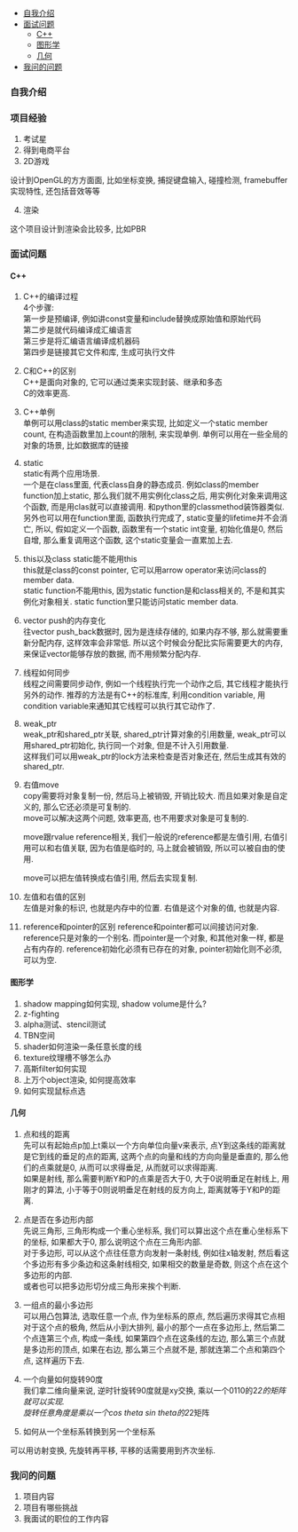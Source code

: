 <!-- TOC -->

- [自我介绍](#自我介绍)
- [面试问题](#面试问题)
  - [C++](#c)
  - [图形学](#图形学)
  - [几何](#几何)
- [我问的问题](#我问的问题)

<!-- /TOC -->

<a id="markdown-自我介绍" name="自我介绍"></a>
### 自我介绍

### 项目经验

1. 考试星
2. 得到电商平台
3. 2D游戏

设计到OpenGL的方方面面, 比如坐标变换, 捕捉键盘输入, 碰撞检测, framebuffer实现特性, 还包括音效等等

4. 渲染

这个项目设计到渲染会比较多, 比如PBR

<a id="markdown-面试问题" name="面试问题"></a>
### 面试问题

<a id="markdown-c" name="c"></a>
#### C++

1. C++的编译过程  
   4个步骤:  
   第一步是预编译, 例如讲const变量和include替换成原始值和原始代码  
   第二步是就代码编译成汇编语言  
   第三步是将汇编语言编译成机器码  
   第四步是链接其它文件和库, 生成可执行文件

2. C和C++的区别  
   C++是面向对象的, 它可以通过类来实现封装、继承和多态  
   C的效率更高.

3. C++单例  
   单例可以用class的static member来实现, 比如定义一个static member count, 在构造函数里加上count的限制, 来实现单例.
   单例可以用在一些全局的对象的场景, 比如数据库的链接

4. static  
   static有两个应用场景.  
   一个是在class里面, 代表class自身的静态成员. 例如class的member function加上static, 那么我们就不用实例化class之后, 用实例化对象来调用这个函数, 而是用clas就可以直接调用. 和python里的classmethod装饰器类似.  
   另外也可以用在function里面, 函数执行完成了, static变量的lifetime并不会消亡, 所以, 假如定义一个函数, 函数里有一个static int变量, 初始化值是0, 然后自增, 那么重复调用这个函数, 这个static变量会一直累加上去.

5. this以及class static能不能用this  
   this就是class的const pointer, 它可以用arrow operator来访问class的member data.  
   static function不能用this, 因为static function是和class相关的, 不是和其实例化对象相关. static function里只能访问static member data.

6. vector push的内存变化  
   往vector push_back数据时, 因为是连续存储的, 如果内存不够, 那么就需要重新分配内存, 这样效率会非常低. 所以这个时候会分配比实际需要更大的内存, 来保证vector能够存放的数据, 而不用频繁分配内存.

7. 线程如何同步  
   线程之间需要同步动作, 例如一个线程执行完一个动作之后, 其它线程才能执行另外的动作. 推荐的方法是有C++的标准库, 利用condition variable, 用condition variable来通知其它线程可以执行其它动作了.

8. weak_ptr  
   weak_ptr和shared_ptr关联, shared_ptr计算对象的引用数量, weak_ptr可以用shared_ptr初始化, 执行同一个对象, 但是不计入引用数量.  
   这样我们可以用weak_ptr的lock方法来检查是否对象还在, 然后生成其有效的shared_ptr.

9. 右值move  
    copy需要将对象复制一份, 然后马上被销毁, 开销比较大. 而且如果对象是自定义的, 那么它还必须是可复制的.  
    move可以解决这两个问题, 效率更高, 也不用要求对象是可复制的.

    move跟rvalue reference相关, 我们一般说的reference都是左值引用, 右值引用可以和右值关联, 因为右值是临时的, 马上就会被销毁, 所以可以被自由的使用.  

    move可以把左值转换成右值引用, 然后去实现复制.

10. 左值和右值的区别  
    左值是对象的标识, 也就是内存中的位置. 右值是这个对象的值, 也就是内容.

11. reference和pointer的区别
    reference和pointer都可以间接访问对象.  
    reference只是对象的一个别名. 而pointer是一个对象, 和其他对象一样, 都是占有内存的.
    reference初始化必须有已存在的对象, pointer初始化则不必须, 可以为空.

<a id="markdown-图形学" name="图形学"></a>
#### 图形学

1. shadow mapping如何实现, shadow volume是什么?
2. z-fighting
3. alpha测试、stencil测试
4. TBN空间
5. shader如何渲染一条任意长度的线
6. texture纹理槽不够怎么办
7. 高斯filter如何实现
8. 上万个object渲染, 如何提高效率
9. 如何实现鼠标点选
   
<a id="markdown-几何" name="几何"></a>
#### 几何

1. 点和线的距离  
   先可以有起始点p加上t乘以一个方向单位向量v来表示, 点Y到这条线的距离就是它到线的垂足的点的距离, 这两个点的向量和线的方向向量是垂直的, 那么他们的点乘就是0, 从而可以求得垂足, 从而就可以求得距离.  
   如果是射线, 那么需要判断Y和P的点乘是否大于0, 大于0说明垂足在射线上, 用刚才的算法, 小于等于0则说明垂足在射线的反方向上, 距离就等于Y和P的距离.

2. 点是否在多边形内部    
   先说三角形, 三角形构成一个重心坐标系, 我们可以算出这个点在重心坐标系下的坐标, 如果都大于0, 那么说明这个点在三角形内部.  
   对于多边形, 可以从这个点往任意方向发射一条射线, 例如往x轴发射, 然后看这个多边形有多少条边和这条射线相交, 如果相交的数量是奇数, 则这个点在这个多边形的内部.  
   或者也可以把多边形切分成三角形来挨个判断.

3. 一组点的最小多边形  
   可以用凸包算法, 选取任意一个点, 作为坐标系的原点, 然后遍历求得其它点相对于这个点的极角, 然后从小到大排列, 最小的那个一点在多边形上, 然后第二个点连第三个点, 构成一条线, 如果第四个点在这条线的左边, 那么第三个点就是多边形的顶点, 如果在右边, 那么第三个点就不是, 那就连第二个点和第四个点, 这样遍历下去.

4. 一个向量如何旋转90度  
   我们拿二维向量来说, 逆时针旋转90度就是xy交换, 乘以一个0110的2*2的矩阵就可以实现.  
   旋转任意角度是乘以一个cos theta sin theta的2*2矩阵

5. 如何从一个坐标系转换到另一个坐标系

  可以用访射变换, 先旋转再平移, 平移的话需要用到齐次坐标.

<a id="markdown-我问的问题" name="我问的问题"></a>
### 我问的问题

1. 项目内容
2. 项目有哪些挑战
3. 我面试的职位的工作内容